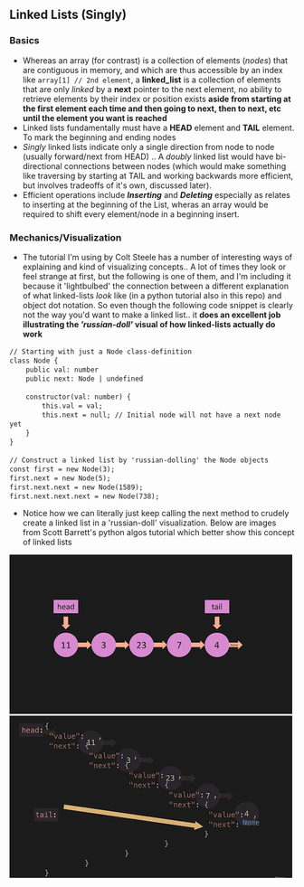 ## Linked Lists (Singly)

### Basics
- Whereas an array (for contrast) is a collection of elements (_nodes_) that are contiguous in memory, and which are thus accessible by an index like ```array[1] // 2nd element```, a **linked_list** is a collection of elements that are only _linked_ by a **next** pointer to the next element, no ability to retrieve elements by their index or position exists __aside from starting at the first element each time and then going to next, then to next, etc until the element you want is reached__ 
- Linked lists fundamentally must have a **HEAD** element and **TAIL** element. To mark the beginning and ending nodes
- _Singly_ linked lists indicate only a single direction from node to node (usually forward/next from HEAD) .. A _doubly_ linked list would have bi-directional connections between nodes (which would make something like traversing by starting at TAIL and working backwards more efficient, but involves tradeoffs of it's own, discussed later).
- Efficient operations include **_Inserting_** and **_Deleting_** especially as relates to inserting at the beginning of the List, wheras an array would be required to shift every element/node in a beginning insert.

### Mechanics/Visualization
- The tutorial I'm using by Colt Steele has a number of interesting ways of explaining and kind of visualizing concepts.. A lot of times they look or feel strange at first, but the following is one of them, and I'm including it because it 'lightbulbed' the connection between a different explanation of what linked-lists _look_ like (in a python tutorial also in this repo) and object dot notation. So even though the following code snippet is clearly not the way you'd want to make a linked list.. it **does an excellent job illustrating the _'russian-doll'_ visual of how linked-lists actually do work**
```
// Starting with just a Node class-definition
class Node {
    public val: number
    public next: Node | undefined

    constructor(val: number) {
        this.val = val;
        this.next = null; // Initial node will not have a next node yet
    }
}

// Construct a linked list by 'russian-dolling' the Node objects
const first = new Node(3);
first.next = new Node(5);
first.next.next = new Node(1589);
first.next.next.next = new Node(738);
```
- Notice how we can literally just keep calling the next method to crudely create a linked list in a 'russian-doll' visualization. Below are images from Scott Barrett's python algos tutorial which better show this concept of linked lists

![linked list visual 1](ll1.png) ![linked list visual 2](ll2.png)
